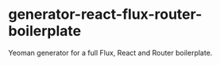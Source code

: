 # generator-react-flux-router-boilerplate
Yeoman generator for a full Flux, React and Router boilerplate.
